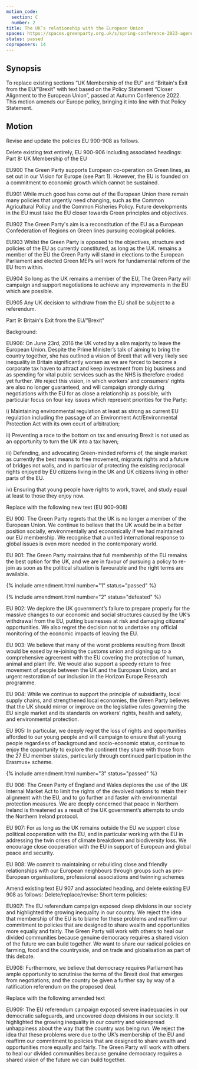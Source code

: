 ```yaml
---
motion_code:
  section: C
  number: 2
title: The UK’s relationship with the European Union
spaces: https://spaces.greenparty.org.uk/s/spring-conference-2023-agenda-forum/?contentId=120266
status: passed
coproposers: 14
---
```

## Synopsis
To replace existing sections  “UK Membership of the EU” and “Britain's Exit from the EU/"Brexit" with text based on the Policy Statement “Closer Alignment to the European Union”, passed at Autumn Conference 2022. This motion amends our Europe policy, bringing it into line with that Policy Statement.

## Motion
Revise and update the policies EU 900-908 as follows.

Delete existing text entirely, EU 900-906 including associated headings:
Part 8: UK Membership of the EU

EU900 The Green Party supports European co-operation on Green lines, as set out in our Vision for Europe (see Part 1). However, the EU is founded on a commitment to economic growth which cannot be sustained.

EU901 While much good has come out of the European Union there remain many policies that urgently need changing, such as the Common Agricultural Policy and the Common Fisheries Policy. Future developments in the EU must take the EU closer towards Green principles and objectives.

EU902 The Green Party's aim is a reconstitution of the EU as a European Confederation of Regions on Green lines pursuing ecological policies.

EU903 Whilst the Green Party is opposed to the objectives, structure and policies of the EU as currently constituted, as long as the U.K. remains a member of the EU the Green Party will stand in elections to the European Parliament and elected Green MEPs will work for fundamental reform of the EU from within.

EU904 So long as the UK remains a member of the EU, The Green Party will campaign and support negotiations to achieve any improvements in the EU which are possible.

EU905 Any UK decision to withdraw from the EU shall be subject to a referendum.

Part 9: Britain's Exit from the EU/"Brexit"

Background:

EU906: On June 23rd, 2016 the UK voted by a slim majority to leave the European Union. Despite the Prime Minister’s talk of aiming to bring the country together, she has outlined a vision of Brexit that will very likely see inequality in Britain significantly worsen as we are forced to become a corporate tax haven to attract and keep investment from big business and as spending for vital public services such as the NHS is therefore eroded yet further. We reject this vision, in which workers’ and consumers’ rights are also no longer guaranteed, and will campaign strongly during negotiations with the EU for as close a relationship as possible, with particular focus on four key issues which represent priorities for the Party:

i) Maintaining environmental regulation at least as strong as current EU regulation including the passage of an Environment Act/Environmental Protection Act with its own court of arbitration;

ii) Preventing a race to the bottom on tax and ensuring Brexit is not used as an opportunity to turn the UK into a tax haven;

iii) Defending, and advocating Green-minded reforms of, the single market as currently the best means to free movement, migrants rights and a future of bridges not walls, and in particular of protecting the existing reciprocal rights enjoyed by EU citizens living in the UK and UK citizens living in other parts of the EU.

iv) Ensuring that young people have rights to work, travel, and study equal at least to those they enjoy now.

Replace with the following new text (EU 900-908)

EU 900: The Green Party regrets that the UK is no longer a member of the European Union. We continue to believe that the UK would be in a better position socially, environmentally and economically if we had maintained our EU membership. ​​We recognise that a united international response to global issues is even more needed in the contemporary world.

EU 901: The Green Party maintains that full membership of the EU remains the best option for the UK, and we are in favour of pursuing a policy to re-join as soon as the political situation is favourable and the right terms are available.

{% include amendment.html number="1" status="passed" %}

{% include amendment.html number="2" status="defeated" %}

EU 902: We deplore the UK government’s failure to prepare properly for the massive changes to our economic and social structures caused by the UK’s withdrawal from the EU, putting businesses at risk and damaging citizens’ opportunities. We also regret the decision not to undertake any official monitoring of the economic impacts of leaving the EU.

EU 903: We believe that many of the worst problems resulting from Brexit would be eased by re-joining the customs union and signing up to a comprehensive agreement with the EU covering the protection of human, animal and plant life. We would also support a speedy return to free movement of people between the UK and the European Union, and an urgent restoration of our inclusion in the Horizon Europe Research programme.

EU 904: While we continue to support the principle of subsidiarity, local supply chains, and strengthened local economies, the Green Party believes that the UK should mirror or improve on the legislative rules governing the EU single market and its standards on workers’ rights, health and safety, and environmental protection.

EU 905: In particular, we deeply regret the loss of rights and opportunities afforded to our young people and will campaign to ensure that all young people regardless of background and socio-economic status, continue to enjoy the opportunity to explore the continent they share with those from the 27 EU member states, particularly through continued participation in the Erasmus+ scheme.

{% include amendment.html number="3" status="passed" %}

EU 906: The Green Party of England and Wales deplores the use of the UK Internal Market Act to limit the rights of the devolved nations to retain their alignment with the EU, and to go further and faster with environmental protection measures. We are deeply concerned that peace in Northern Ireland is threatened as a result of the UK government’s attempts to undo the Northern Ireland protocol.

EU 907: For as long as the UK remains outside the EU we support close political cooperation with the EU, and in particular working with the EU in addressing the twin crises of climate breakdown and biodiversity loss. We encourage close cooperation with the EU in support of European and global peace and security.

EU 908: We commit to maintaining or rebuilding close and friendly relationships with our European neighbours through groups such as pro-European organisations, professional associations and twinning schemes

Amend existing text EU 907 and associated heading, and delete existing EU 908 as follows:
Delete/replace/revise:
Short term policies:

EU907: The EU referendum campaign exposed deep divisions in our society and highlighted the growing inequality in our country. We reject the idea that membership of the EU is to blame for these problems and reaffirm our commitment to policies that are designed to share wealth and opportunities more equally and fairly. The Green Party will work with others to heal our divided communities because genuine democracy requires a shared vision of the future we can build together. We want to share our radical policies on farming, food and the countryside, and on trade and globalisation as part of this debate.

EU908: Furthermore, we believe that democracy requires Parliament has ample opportunity to scrutinise the terms of the Brexit deal that emerges from negotiations, and the country be given a further say by way of a ratification referendum on the proposed deal.

Replace with the following amended text

EU909: The EU referendum campaign exposed severe inadequacies in our democratic safeguards, and uncovered  deep divisions in our society. It  highlighted the growing inequality in our country and widespread unhappiness about the way that the country was being run. We reject the idea that these problems were due to the UK’s membership of the EU and reaffirm our commitment to policies that are designed to share wealth and opportunities more equally and fairly. The Green Party will work with others to heal our divided communities because genuine democracy requires a shared vision of the future we can build together.
